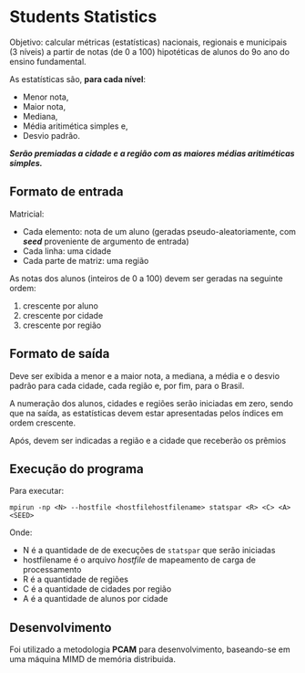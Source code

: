 # Students Statistics

Objetivo: calcular métricas (estatísticas) nacionais, regionais e
municipais (3 níveis) a partir de notas (de 0 a 100) hipotéticas de
alunos do 9o ano do ensino fundamental.

As estatísticas são, **para cada nível**:

- Menor nota,
- Maior nota,
- Mediana,
- Média aritimética simples e,
- Desvio padrão.

***Serão premiadas a cidade e a região com as maiores médias aritiméticas simples.***

## Formato de entrada

Matricial:

- Cada elemento: nota de um aluno (geradas pseudo-aleatoriamente, com ***seed*** proveniente de argumento de entrada)
- Cada linha: uma cidade
- Cada parte de matriz: uma região

As notas dos alunos (inteiros de 0 a 100) devem ser geradas na seguinte ordem:

1. crescente por aluno
1. crescente por cidade
1. crescente por região

## Formato de saída

Deve ser exibida a menor e a maior nota, a mediana, a média e o desvio padrão para cada cidade, cada região e, por fim, para o Brasil.

A numeração dos alunos, cidades e regiões serão iniciadas em zero, sendo que na saída, as estatísticas devem estar apresentadas pelos índices em ordem crescente.

Após, devem ser indicadas a região e a cidade que receberão os prêmios

## Execução do programa

Para executar:

```
mpirun -np <N> --hostfile <hostfilehostfilename> statspar <R> <C> <A> <SEED>
```

Onde:

- N é a quantidade de de execuções de `statspar` que serão iniciadas
- hostfilename é o arquivo *hostfile* de mapeamento de carga de processamento
- R é a quantidade de regiões
- C é a quantidade de cidades por região
- A é a quantidade de alunos por cidade


## Desenvolvimento

Foi utilizado a metodologia **PCAM** para desenvolvimento, baseando-se em uma máquina MIMD de memória distribuida. 